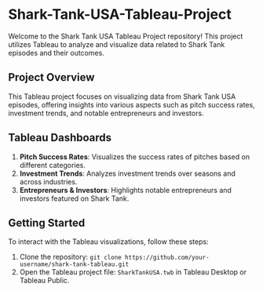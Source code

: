 # Shark-Tank-USA-Tableau-Project

Welcome to the Shark Tank USA Tableau Project repository! This project utilizes Tableau to analyze and visualize data related to Shark Tank episodes and their outcomes.

## Project Overview

This Tableau project focuses on visualizing data from Shark Tank USA episodes, offering insights into various aspects such as pitch success rates, investment trends, and notable entrepreneurs and investors.

## Tableau Dashboards

1. **Pitch Success Rates**: Visualizes the success rates of pitches based on different categories.
2. **Investment Trends**: Analyzes investment trends over seasons and across industries.
3. **Entrepreneurs & Investors**: Highlights notable entrepreneurs and investors featured on Shark Tank.

## Getting Started
To interact with the Tableau visualizations, follow these steps:

1. Clone the repository: `git clone https://github.com/your-username/shark-tank-tableau.git`
2. Open the Tableau project file: `SharkTankUSA.twb` in Tableau Desktop or Tableau Public.




